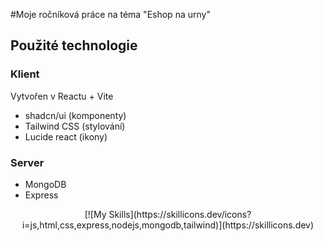 #Moje ročníková práce na téma "Eshop na urny"
## Použité technologie
### Klient
Vytvořen v Reactu + Vite
- shadcn/ui (komponenty)
- Tailwind CSS (stylování)
- Lucide react (ikony)
### Server
- MongoDB
- Express

<div align=center>
  [![My Skills](https://skillicons.dev/icons?i=js,html,css,express,nodejs,mongodb,tailwind)](https://skillicons.dev)
</div>
